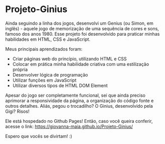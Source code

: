 # Projeto-Ginius
Ainda seguindo a linha dos jogos, desenvolvi um Genius (ou Simon, em inglês) - aquele jogo de memorização de uma sequência de cores e sons, famoso dos anos 1980.
Esse projeto foi desenvolvido para praticar minhas habilidades em HTML, CSS e JavaScript.

Meus principais aprendizados foram:
  - Criar páginas web do princípio, utilizando HTML e CSS
  - Colocar em prática minha habilidade criativa com uma estilização própria
  - Desenvolver lógica de programação
  - Utilizar funções em JavaScript
  - Utilizar diversos tipos de HTML DOM Element
  
Apesar do jogo ser completamente funcional, sei que ainda preciso aprimorar a responsividade da página, a organização do código fonte e outros detalhes.
Aliás, pegou o trocadilho? O Ginius, desenvolvido pela Gigi? Risos!

Ele está hospedado no Github Pages! Então, caso você queira conferir, acesse o link: https://giovanna-maia.github.io/Projeto-Ginius/

Espero que vocês se divirtam! :)
